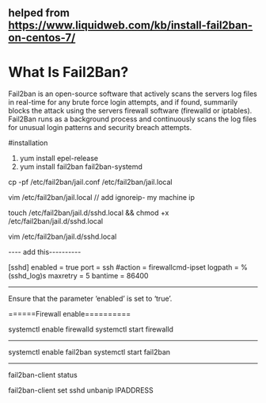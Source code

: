 
## helped from https://www.liquidweb.com/kb/install-fail2ban-on-centos-7/

# What Is Fail2Ban?
Fail2ban is an open-source software that actively scans the servers log files in real-time for any brute force login attempts, and if found, summarily blocks the attack using the servers firewall software (firewalld or iptables). Fail2Ban runs as a background process and continuously scans the log files for unusual login patterns and security breach attempts.

#installation 

1. yum install epel-release
2. yum install fail2ban fail2ban-systemd


cp -pf /etc/fail2ban/jail.conf /etc/fail2ban/jail.local


vim /etc/fail2ban/jail.local   // add ignoreip- my machine ip

touch /etc/fail2ban/jail.d/sshd.local && chmod +x /etc/fail2ban/jail.d/sshd.local

vim /etc/fail2ban/jail.d/sshd.local


---- add this----------

[sshd]
enabled = true
port = ssh
#action = firewallcmd-ipset
logpath = %(sshd_log)s
maxretry = 5
bantime = 86400

---------------


Ensure that the parameter ‘enabled’ is set to ‘true’.



======Firewall enable==========

systemctl enable firewalld
systemctl start firewalld

------------------
 systemctl enable fail2ban
 systemctl start fail2ban

----------------


fail2ban-client status



fail2ban-client set sshd unbanip IPADDRESS